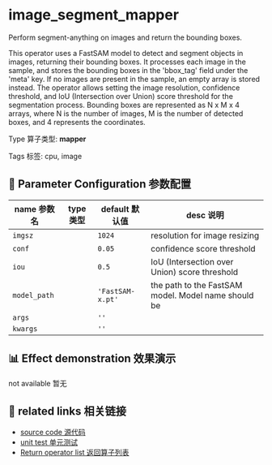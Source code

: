 # image_segment_mapper

Perform segment-anything on images and return the bounding boxes.

This operator uses a FastSAM model to detect and segment objects in images, returning
their bounding boxes. It processes each image in the sample, and stores the bounding
boxes in the 'bbox_tag' field under the 'meta' key. If no images are present in the
sample, an empty array is stored instead. The operator allows setting the image
resolution, confidence threshold, and IoU (Intersection over Union) score threshold for
the segmentation process. Bounding boxes are represented as N x M x 4 arrays, where N is
the number of images, M is the number of detected boxes, and 4 represents the
coordinates.

Type 算子类型: **mapper**

Tags 标签: cpu, image

## 🔧 Parameter Configuration 参数配置
| name 参数名 | type 类型 | default 默认值 | desc 说明 |
|--------|------|--------|------|
| `imgsz` |  | `1024` | resolution for image resizing |
| `conf` |  | `0.05` | confidence score threshold |
| `iou` |  | `0.5` | IoU (Intersection over Union) score threshold |
| `model_path` |  | `'FastSAM-x.pt'` | the path to the FastSAM model. Model name should be |
| `args` |  | `''` |  |
| `kwargs` |  | `''` |  |

## 📊 Effect demonstration 效果演示
not available 暂无

## 🔗 related links 相关链接
- [source code 源代码](../../../data_juicer/ops/mapper/image_segment_mapper.py)
- [unit test 单元测试](../../../tests/ops/mapper/test_image_segment_mapper.py)
- [Return operator list 返回算子列表](../../Operators.md)